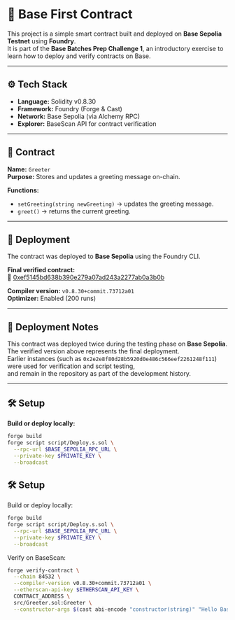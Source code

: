 # 🧩 Base First Contract

This project is a simple smart contract built and deployed on **Base Sepolia Testnet** using **Foundry**.  
It is part of the **Base Batches Prep Challenge 1**, an introductory exercise to learn how to deploy and verify contracts on Base.

---

## ⚙️ Tech Stack
- **Language:** Solidity v0.8.30  
- **Framework:** Foundry (Forge & Cast)  
- **Network:** Base Sepolia (via Alchemy RPC)  
- **Explorer:** BaseScan API for contract verification

---

## 📄 Contract
**Name:** `Greeter`  
**Purpose:** Stores and updates a greeting message on-chain.

**Functions:**
- `setGreeting(string newGreeting)` → updates the greeting message.  
- `greet()` → returns the current greeting.

---

## 🚀 Deployment

The contract was deployed to **Base Sepolia** using the Foundry CLI.

**Final verified contract:**  
🔗 [0xef5145bd638b390e279a07ad243a2277ab0a3b0b](https://sepolia.basescan.org/address/0xef5145bd638b390e279a07ad243a2277ab0a3b0b#code)

**Compiler version:** `v0.8.30+commit.73712a01`  
**Optimizer:** Enabled (200 runs)

---

## 🧱 Deployment Notes

This contract was deployed twice during the testing phase on **Base Sepolia**.  
The verified version above represents the final deployment.  
Earlier instances (such as `0x2e2e8f80d28b5920d0e486c566eef2261248f111`) were used for verification and script testing,  
and remain in the repository as part of the development history.

---

## 🛠️ Setup

**Build or deploy locally:**
```bash
forge build
forge script script/Deploy.s.sol \
  --rpc-url $BASE_SEPOLIA_RPC_URL \
  --private-key $PRIVATE_KEY \
  --broadcast
```

## 🛠️ Setup

Build or deploy locally:

```bash
forge build
forge script script/Deploy.s.sol \
  --rpc-url $BASE_SEPOLIA_RPC_URL \
  --private-key $PRIVATE_KEY \
  --broadcast
```

Verify on BaseScan:

```bash
forge verify-contract \
  --chain 84532 \
  --compiler-version v0.8.30+commit.73712a01 \
  --etherscan-api-key $ETHERSCAN_API_KEY \
  CONTRACT_ADDRESS \
  src/Greeter.sol:Greeter \
  --constructor-args $(cast abi-encode "constructor(string)" "Hello Base!")
```
